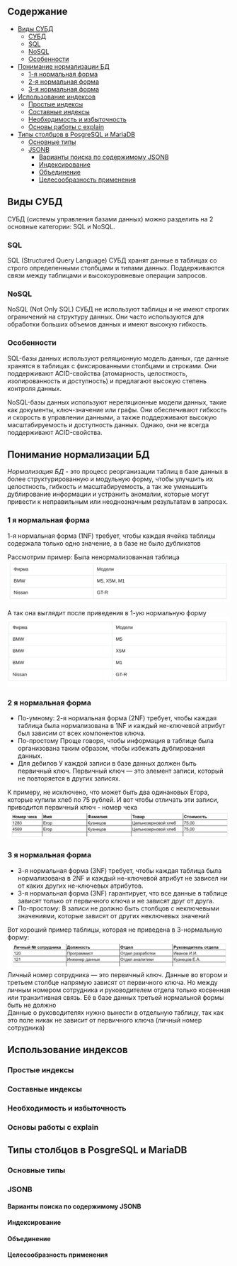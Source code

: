 ## Содержание

- [Виды СУБД](#Виды-СУБД)
  - [СУБД](#СУБД)
  - [SQL](#SQL)
  - [NoSQL](#NoSQL)
  - [Особенности](#Особенности)
- [Понимание нормализации БД](#Понимание-нормализации-БД)
    - [1-я нормальная форма](#1-я-нормальная-форма)
    - [2-я нормальная форма](#2-я-нормальная-форма)
    - [3-я нормальная форма](#3-я-нормальная-форма)
- [Использование индексов](#Использование-индексов)
    - [Простые индексы](#Простые-индексы)
    - [Составные индексы](#Составные-индексы)
    - [Необходимость и избыточность](#необходимость-и-избыточность)
    - [Основы работы с explain](#Основы-работы-с-explain)
- [Типы столбцов в PosgreSQL и MariaDB](#Типы-столбцов-в-PosgreSQL-и-MariaDB)
    - [Основные типы](#сновные-типы)
    - [JSONB](#JSONB)
        - [Варианты поиска по содержимому JSONB](#Варианты-поиска-по-содержимому-JSONB)
        - [Индексирование](#Индексирование)
        - [Объединение](#Объединение)
        - [Целесообразность применения](#Целесообразность-применения)


## Виды СУБД
СУБД (системы управления базами данных) можно разделить на 2 основные категории: SQL и NoSQL.

### SQL
SQL (Structured Query Language) СУБД хранят данные в таблицах со строго определенными столбцами и типами данных. 
Поддерживаются связи между таблицами и высокоуровневые операции запросов.

### NoSQL
NoSQL (Not Only SQL) СУБД не используют таблицы и не имеют строгих ограничений на структуру данных.
Они часто используются для обработки больших объемов данных и имеют высокую гибкость.

### Особенности
SQL-базы данных используют реляционную модель данных, где данные хранятся в таблицах с фиксированными столбцами и строками. 
Они поддерживают ACID-свойства (атомарность, целостность, изолированность и доступность) и предлагают высокую степень контроля данных.

NoSQL-базы данных используют нереляционные модели данных, такие как документы, ключ-значение или графы.
Они обеспечивают гибкость и скорость в управлении данными, а также поддерживают высокую масштабируемость и
доступность данных. Однако, они не всегда поддерживают ACID-свойства.


## Понимание нормализации БД
*Нормализация БД* - это процесс реорганизации таблиц в базе данных в более структурированную и модульную форму, 
чтобы улучшить их целостность, гибкость и масштабируемость, а так же уменьшить дублирование информации и устранить аномалии, 
которые могут привести к неправильным или неоднозначным результатам в запросах.

### 1 я нормальная форма
1-я нормальная форма (1NF) требует, чтобы каждая ячейка таблицы содержала только одно значение, а в базе не было
дубликатов<br>

Рассмотрим пример:
Была ненормализованная таблица
![ненормализованная таблица](./images/1.png)

А так она выглядит после приведения в 1-ую нормальную форму
![1 нормальная форма](./images/2.png)

### 2 я нормальная форма
- По-умному:
2-я нормальная форма (2NF) требует, чтобы каждая таблица была нормализована в 1NF и каждый не-ключевой атрибут был зависим от всех компонентов ключа.
- По-простому
Проще говоря, чтобы информация в таблице была организована таким образом, чтобы избежать дублирования данных.
- Для дебилов
У каждой записи в базе данных должен быть первичный ключ. 
Первичный ключ — это элемент записи, который не повторяется в других записях.

К примеру, не исключено, что может быть два одинаковых Егора, которые купили хлеб по 75 рублей. И вот чтобы отличать
эти записи, приводится первичный ключ - номер чека
![2 нормальная форма](./images/3.png)


### 3 я нормальная форма
- 3-я нормальная форма (3NF) требует, чтобы каждая таблица была нормализована в 2NF и каждый не-ключевой атрибут не зависел ни от каких других не-ключевых атрибутов.
- 3-я нормальная форма (3NF) гарантирует, что все данные в таблице зависят только от первичного ключа и не зависят друг от друга.
- По-простому: В записи не должно быть столбцов с неключевыми значениями, которые зависят от других неключевых значений

Вот хороший пример таблицы, которая не приведена в 3-нормальную форму:
![2 нормальная форма](./images/4.png)
Личный номер сотрудника — это первичный ключ. Данные во втором и третьем столбце напрямую зависят от первичного ключа.
Но между личным номером сотрудника и руководителем отдела только косвенная или транзитивная связь. 
Её в базе данных третьей нормальной формы быть не должно <br>
Данные о руководителях нужно вынести в отдельную таблицу, так как это поле никак не зависит от первичного ключа (личный номер сотрудника)



## Использование индексов
### Простые индексы
### Составные индексы
### Необходимость и избыточность
### Основы работы с explain


## Типы столбцов в PosgreSQL и MariaDB
### Основные типы
### JSONB
#### Варианты поиска по содержимому JSONB
#### Индексирование
#### Объединение
#### Целесообразность применения
